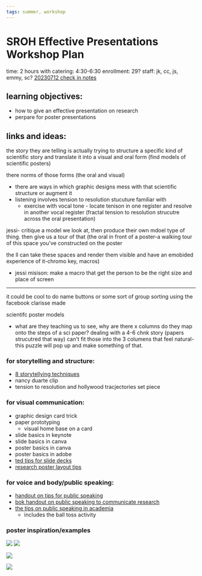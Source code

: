 ```yaml
---
tags: summer, workshop
---
```

# SROH Effective Presentations Workshop Plan
time: 2 hours with catering: 4:30-6:30
enrollment: 29?
staff: jk, cc, js, emmy, sc?
[20230712 check in notes](https://docs.google.com/document/d/1NQIINyYqYR22MC2-sFnFpt6jYonC9YQQU7qqnkFgIVw/edit)

## learning objectives: 
* how to give an effective presentation on research
* perpare for poster presentations

## links and ideas:

the story they are telling is actually trying to structure a specific kind of scientific story and translate it into a visual and oral form (find models of scientific posters)

there norms of those forms (the oral and visual)
* there are ways in which graphic designs mess with that scientific structure or augment it 
* listening involves tension to resolution stucuture familiar with 
    * exercise with vocal tone - locate tenison in one register and resolve in another vocal register (fractal tension to resolution strucutre across the oral presentation)
    
jessi- critique a model we look at, then produce their own mdoel type of thing. then give us a tour of that (the oral in front of a poster-a walking tour of this space you've constructed on the poster
    
the ll can take these spaces and render them visible and have an emobided experience of it-chromo key, macros) 
* jessi misison: make a macro that get the person to be the right size and place of screen

---


it could be cool to do name buttons or some sort of group sorting using the facebook clarisse made

scientifc poster models
* what are they teaching us to see, why are there x columns do they map onto the steps of a sci paper? dealing with a 4-6 chnk story (papers strucutred that way) can't fit those into the 3 columens that feel natural-this puzzle will pop up and make something of that. 




### for storytelling and structure:
* [8 storytellying techniques](https://blog.sparkol.com/8-classic-storytelling-techniques-for-engaging-presentations)
* nancy duarte clip
* tension to resolution and hollywood tracjectories set piece

### for visual communication:
* graphic design card trick
* paper prototyping
    * visual home base on a card
* slide basics in keynote
* slide basics in canva
* poster basics in canva
* poster basics in adobe
* [ted tips for slide decks](https://blog.ted.com/10-tips-for-better-slide-decks/)
* [research poster layout tips](https://www.makesigns.com/tutorials/poster-design-layout.aspx)

### for voice and body/public speaking:
* [handout on tips for public speaking](https://drive.google.com/drive/search?q=public%20speaking)
* [bok handout on public speaking to communicate research](https://drive.google.com/drive/search?q=public%20speaking)
* [the tips on public speaking in academia](https://docs.google.com/document/d/0B-7Yl5iUW4HXQjJ0SE03MVhrWkE/edit?resourcekey=0-gos9Qa1Yg1FmzuqgO9Vr7g)
    * includes the ball toss activity


### poster inspiration/examples

![](https://hackmd.io/_uploads/BJ8dkRCKh.png)
![](https://hackmd.io/_uploads/HyPlfCRK2.png)


![](https://hackmd.io/_uploads/BkSYWR0tn.png)

![](https://hackmd.io/_uploads/B1FYWRAt2.jpg)



